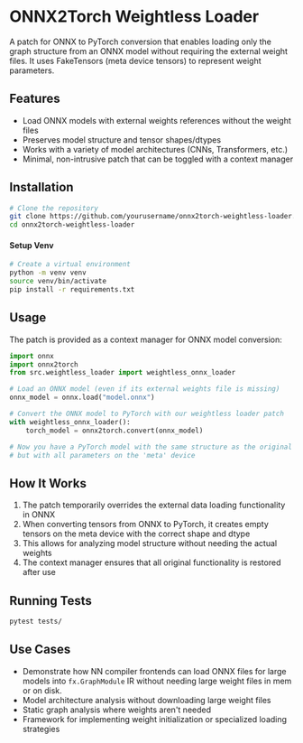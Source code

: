 # ONNX2Torch Weightless Loader

A patch for ONNX to PyTorch conversion that enables loading only the graph structure from an ONNX model without requiring the external weight files. It uses FakeTensors (meta device tensors) to represent weight parameters.

## Features

- Load ONNX models with external weights references without the weight files
- Preserves model structure and tensor shapes/dtypes
- Works with a variety of model architectures (CNNs, Transformers, etc.)
- Minimal, non-intrusive patch that can be toggled with a context manager

## Installation

```bash
# Clone the repository
git clone https://github.com/yourusername/onnx2torch-weightless-loader.git
cd onnx2torch-weightless-loader
```

#### Setup Venv
```bash
# Create a virtual environment
python -m venv venv
source venv/bin/activate
pip install -r requirements.txt
```

## Usage

The patch is provided as a context manager for ONNX model conversion:

```python
import onnx
import onnx2torch
from src.weightless_loader import weightless_onnx_loader

# Load an ONNX model (even if its external weights file is missing)
onnx_model = onnx.load("model.onnx")

# Convert the ONNX model to PyTorch with our weightless loader patch
with weightless_onnx_loader():
    torch_model = onnx2torch.convert(onnx_model)

# Now you have a PyTorch model with the same structure as the original
# but with all parameters on the 'meta' device
```

## How It Works

1. The patch temporarily overrides the external data loading functionality in ONNX
2. When converting tensors from ONNX to PyTorch, it creates empty tensors on the meta device with the correct shape and dtype
3. This allows for analyzing model structure without needing the actual weights
4. The context manager ensures that all original functionality is restored after use

## Running Tests

```bash
pytest tests/
```

## Use Cases

- Demonstrate how NN compiler frontends can load ONNX files for large models into `fx.GraphModule` IR without needing large weight files in mem or on disk.
- Model architecture analysis without downloading large weight files
- Static graph analysis where weights aren't needed
- Framework for implementing weight initialization or specialized loading strategies
